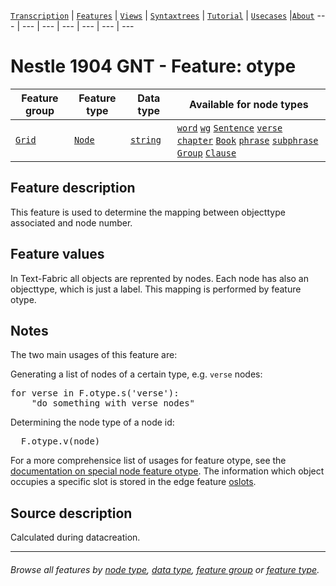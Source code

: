 <a name="start"></a>
[`Transcription`](../transcription.md#start) | [`Features`](README.md#start) | [`Views`](../views.md#start) | [`Syntaxtrees`](../syntaxtrees.md#start) | [`Tutorial`](../../tutorial/README.md#start) | [`Usecases`](../usecases/README.md#start) |[`About`](../about.md#start)
---  | --- | --- | --- | --- | --- | ---

# Nestle 1904 GNT - Feature: otype

Feature group | Feature type | Data type | Available for node types
---  | --- | --- | ---
[`Grid`](featuresbygroup.md#grid-features) | [`Node`](featuresbyfeaturetype.md#node-features) | [`string`](featuresbydatatype.md#string-datatype) | [`word`](featuresbynodetype.md#word-nodes) [`wg`](featuresbynodetype.md#wordgroup-nodes) [`Sentence`](featuresbynodetype.md#sentence-nodes) [`verse`](featuresbynodetype.md#verse-nodes) [`chapter`](featuresbynodetype.md#chapter-nodes) [`Book`](featuresbynodetype.md#book-nodes) [`phrase`](featuresbynodetype.md#phrase-nodes) [`subphrase`](featuresbynodetype.md#subphrase-nodes) [`Group`](featuresbynodetype.md#group-nodes) [`Clause`](featuresbynodetype.md#clause-nodes) 

## Feature description

This feature is used to determine the mapping between objecttype associated and node number. 

## Feature values

In Text-Fabric all objects are reprented by nodes. Each node has also an objecttype, which is just a label. This mapping is performed by feature otype.

## Notes

The two main usages of this feature are:

Generating a list of nodes of a certain type, e.g. `verse` nodes:
<pre>
for verse in F.otype.s('verse'):
    "do something with verse nodes" </pre>

 Determining the node type of a node id:
 <pre>
  F.otype.v(node) </pre>
 
For a more comprehensice list of usages for feature otype, see the [documentation on special node feature otype](https://annotation.github.io/text-fabric/tf/cheatsheet.html#special-node-feature-otype).
The information which object occupies a specific slot is stored in the edge feature [oslots](oslots.md).


 ## Source description

 Calculated during datacreation.

---
###### *Browse all features by [node type](featuresbynodetype.md#start), [data type](featuresbydatatype.md#start), [feature group](featuresbygroup.md#start) or [feature type](featuresbyfeaturetype.md#start).*

